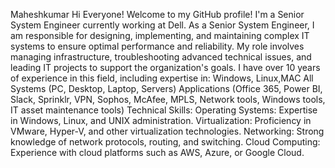 Maheshkumar
Hi Everyone!
Welcome to my GitHub profile! I'm a Senior System Engineer currently working at Dell. As a Senior System Engineer, I am responsible for designing, implementing, and maintaining complex IT systems to ensure optimal performance and reliability. My role involves managing infrastructure, troubleshooting advanced technical issues, and leading IT projects to support the organization's goals. I have over 10 years of experience in this field, including expertise in:
Windows, Linux,MAC
All Systems (PC, Desktop, Laptop, Servers)
Applications (Office 365, Power BI, Slack, Sprinklr, VPN, Sophos, McAfee, MPLS, Network tools, Windows tools, IT asset maintenance tools)
Technical Skills:
Operating Systems: Expertise in Windows, Linux, and UNIX administration.
Virtualization: Proficiency in VMware, Hyper-V, and other virtualization technologies.
Networking: Strong knowledge of network protocols, routing, and switching.
Cloud Computing: Experience with cloud platforms such as AWS, Azure, or Google Cloud.
